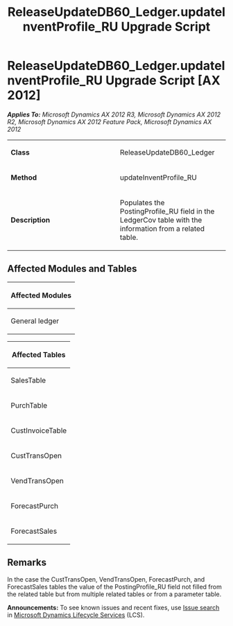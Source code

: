 ﻿---
title: ReleaseUpdateDB60_Ledger.updateInventProfile_RU Upgrade Script
TOCTitle: ReleaseUpdateDB60_Ledger.updateInventProfile_RU Upgrade Script
ms:assetid: 453cf454-ea4d-5b59-e257-3c50f3e4ff66
ms:mtpsurl: https://msdn.microsoft.com/en-us/library/JJ718929(v=AX.60)
ms:contentKeyID: 49707961
ms.date: 05/18/2015
mtps_version: v=AX.60
---

# ReleaseUpdateDB60\_Ledger.updateInventProfile\_RU Upgrade Script [AX 2012]


_**Applies To:** Microsoft Dynamics AX 2012 R3, Microsoft Dynamics AX 2012 R2, Microsoft Dynamics AX 2012 Feature Pack, Microsoft Dynamics AX 2012_

<table>
<colgroup>
<col style="width: 50%" />
<col style="width: 50%" />
</colgroup>
<tbody>
<tr class="odd">
<td><p><strong>Class</strong></p></td>
<td><p>ReleaseUpdateDB60_Ledger</p></td>
</tr>
<tr class="even">
<td><p><strong>Method</strong></p></td>
<td><p>updateInventProfile_RU</p></td>
</tr>
<tr class="odd">
<td><p><strong>Description</strong></p></td>
<td><p>Populates the PostingProfile_RU field in the LedgerCov table with the information from a related table.</p></td>
</tr>
</tbody>
</table>


## Affected Modules and Tables

<table>
<colgroup>
<col style="width: 100%" />
</colgroup>
<thead>
<tr class="header">
<th><p>Affected Modules</p></th>
</tr>
</thead>
<tbody>
<tr class="odd">
<td><p>General ledger</p></td>
</tr>
</tbody>
</table>


<table>
<colgroup>
<col style="width: 100%" />
</colgroup>
<thead>
<tr class="header">
<th><p>Affected Tables</p></th>
</tr>
</thead>
<tbody>
<tr class="odd">
<td><p>SalesTable</p></td>
</tr>
<tr class="even">
<td><p>PurchTable</p></td>
</tr>
<tr class="odd">
<td><p>CustInvoiceTable</p></td>
</tr>
<tr class="even">
<td><p>CustTransOpen</p></td>
</tr>
<tr class="odd">
<td><p>VendTransOpen</p></td>
</tr>
<tr class="even">
<td><p>ForecastPurch</p></td>
</tr>
<tr class="odd">
<td><p>ForecastSales</p></td>
</tr>
</tbody>
</table>


## Remarks

In the case the CustTransOpen, VendTransOpen, ForecastPurch, and ForecastSales tables the value of the PostingProfile\_RU field not filled from the related table but from multiple related tables or from a parameter table.

  
**Announcements:** To see known issues and recent fixes, use [Issue search](http://go.microsoft.com/fwlink/?linkid=389258) in [Microsoft Dynamics Lifecycle Services](http://go.microsoft.com/fwlink/?linkid=306505) (LCS).

